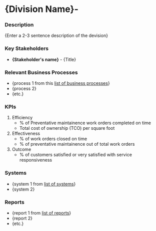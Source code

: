 # {Division Name}- 

### Description
{Enter a 2-3 sentence description of the devision}

### Key Stakeholders

- **{Stakeholder's name}** - {Title}

### Relevant Business Processes
- {process 1 from this [list of business processes](index.md#business-processes)}
- {process 2}
- {etc.}

### KPIs

1. Efficiency
    - % of Preventative maintainence work orders completed on time
    - Total cost of ownership (TCO) per square foot
2. Effectiveness
    - % of work orders closed on time
    - % of preventative maintainence out of total work orders
3. Outcome 
    - % of customers satisfied or very satisfied with service responsiveness

### Systems
- {system 1 from [list of systems](/index.md#systems)}
- {system 2}

###  Reports
- {report 1 from [list of reports](/index.md#reports)}
- {report 2}
- {etc.}
